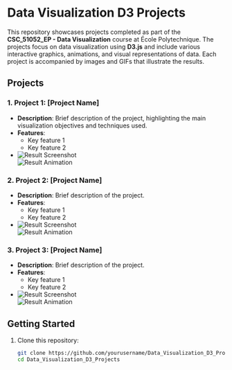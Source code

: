 # Data Visualization D3 Projects

This repository showcases projects completed as part of the **CSC_51052_EP - Data Visualization** course at École Polytechnique. The projects focus on data visualization using **D3.js** and include various interactive graphics, animations, and visual representations of data. Each project is accompanied by images and GIFs that illustrate the results.

## Projects

### 1. Project 1: [Project Name]
   - **Description**: Brief description of the project, highlighting the main visualization objectives and techniques used.
   - **Features**:
     - Key feature 1
     - Key feature 2
   - ![Result Screenshot](path/to/image1.png)  
     ![Result Animation](path/to/animation1.gif)

### 2. Project 2: [Project Name]
   - **Description**: Brief description of the project.
   - **Features**:
     - Key feature 1
     - Key feature 2
   - ![Result Screenshot](path/to/image2.png)  
     ![Result Animation](path/to/animation2.gif)

### 3. Project 3: [Project Name]
   - **Description**: Brief description of the project.
   - **Features**:
     - Key feature 1
     - Key feature 2
   - ![Result Screenshot](path/to/image3.png)  
     ![Result Animation](path/to/animation3.gif)

## Getting Started

1. Clone this repository:
   ```bash
   git clone https://github.com/yourusername/Data_Visualization_D3_Projects.git
   cd Data_Visualization_D3_Projects
